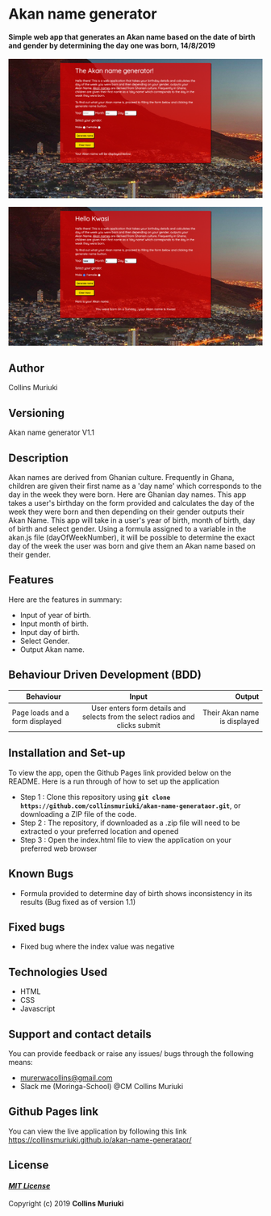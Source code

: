 # Akan name generator
#### Simple web app that generates an Akan name based on the date of birth and gender by determining the day one was born, 14/8/2019
![alt text](images/app.jpg)

![alt text](images/result.jpg)

## Author
Collins Muriuki

## Versioning
Akan name generator V1.1

## Description
Akan names are derived from Ghanian culture. Frequently in Ghana, children are given their first name as a 'day name' which corresponds to the day in the week they were born. Here are Ghanian day names. This app takes a user's birthday on the form provided and calculates the day of the week they were born and then depending on their gender outputs their Akan Name.
This app will take in a user's year of birth, month of birth, day of birth and select gender. Using a formula assigned to a variable in the akan.js file (dayOfWeekNumber), it will be possible to determine the exact day of the week the user was born and give them an Akan name based on their gender.

## Features
Here are the features in summary:
* Input of year of birth.
* Input month of birth.
* Input day of birth.
* Select Gender.
* Output Akan name.

## Behaviour Driven Development (BDD)
|Behaviour 	           |    Input 	                 |       Output          |
|----------------------------------------------|:-----------------------------------:|-----------------------------:|       
|Page loads and  a form displayed                         |   User enters form details  and selects from the select radios   and clicks submit                   |Their Akan name is displayed     |  

## Installation and Set-up
To view the app, open the Github Pages link provided below on the README.
Here is a run through of how to set up the application
* Step 1 : Clone this repository using **`git clone https://github.com/collinsmuriuki/akan-name-generataor.git`**, or downloading a ZIP file of the code.
* Step 2 : The repository, if downloaded as a .zip file will need to be extracted o your preferred location and opened
* Step 3 : Open the index.html file to view the application on your preferred web browser

## Known Bugs
* Formula provided to determine day of birth shows inconsistency in its results (Bug fixed as of version 1.1)

## Fixed bugs
* Fixed bug where the index value was negative

## Technologies Used
* HTML  
* CSS
* Javascript

## Support and contact details
You can provide feedback or raise any issues/ bugs through the following means:
* murerwacollins@gmail.com
* Slack me (Moringa-School)  @CM Collins Muriuki

## Github Pages link
You can view the live application by following this link https://collinsmuriuki.github.io/akan-name-generataor/

## License
#### [*MIT License*](https://img.shields.io/badge/License-MIT-yellow.svg)
Copyright (c) 2019 **Collins Muriuki**
